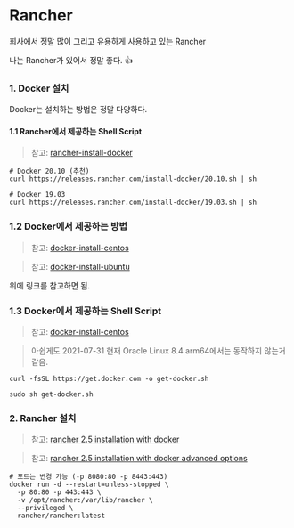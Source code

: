 # Rancher

회사에서 정말 많이 그리고 유용하게 사용하고 있는 Rancher

나는 Rancher가 있어서 정말 좋다. 👍

### 1. Docker 설치

Docker는 설치하는 방법은 정말 다양하다.

#### 1.1 Rancher에서 제공하는 Shell Script

> 참고: [rancher-install-docker](https://github.com/rancher/install-docker)

```shell
# Docker 20.10 (추천)
curl https://releases.rancher.com/install-docker/20.10.sh | sh
```

```shell
# Docker 19.03
curl https://releases.rancher.com/install-docker/19.03.sh | sh
```

### 1.2 Docker에서 제공하는 방법

> 참고: [docker-install-centos](https://docs.docker.com/engine/install/centos/)

> 참고: [docker-install-ubuntu](https://docs.docker.com/engine/install/ubuntu/)

위에 링크를 참고하면 됨.

### 1.3 Docker에서 제공하는 Shell Script

> 참고: [docker-install-centos](https://docs.docker.com/engine/install/centos/)

> 아쉽게도 2021-07-31 현재 Oracle Linux 8.4 arm64에서는 동작하지 않는거 같음.

```shell
curl -fsSL https://get.docker.com -o get-docker.sh
```

```shell
sudo sh get-docker.sh
```

### 2. Rancher 설치

> 참고: [rancher 2.5 installation with docker](https://rancher.com/docs/rancher/v2.5/en/installation/other-installation-methods/single-node-docker/)

> 참고: [rancher 2.5 installation with docker advanced options](https://rancher.com/docs/rancher/v2.5/en/installation/other-installation-methods/single-node-docker/advanced/)

```shell
# 포트는 변경 가능 (-p 8080:80 -p 8443:443)
docker run -d --restart=unless-stopped \
  -p 80:80 -p 443:443 \
  -v /opt/rancher:/var/lib/rancher \
  --privileged \
  rancher/rancher:latest
```
